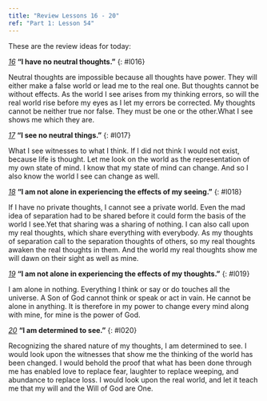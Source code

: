 ```yaml
---
title: "Review Lessons 16 - 20"
ref: "Part 1: Lesson 54"
---
```


These are the review ideas for today:

[*16*](/acim/workbook/l016/?r=1) **“I have no neutral thoughts.”**
{: #l016}

Neutral thoughts are impossible because all thoughts have power. They
will either make a false world or lead me to the real one. But thoughts
cannot be without effects. As the world I see arises from my thinking
errors, so will the real world rise before my eyes as I let my errors be
corrected. My thoughts cannot be neither true nor false. They must be
one or the other.What I see shows me which they are.

[*17*](/acim/workbook/l017/?r=1) **“I see no neutral things.”**
{: #l017}

What I see witnesses to what I think. If I did not think I would not
exist, because life is thought. Let me look on the world as the
representation of my own state of mind. I know that my state of mind can
change. And so I also know the world I see can change as well.

[*18*](/acim/workbook/l018/?r=1) **“I am not alone in experiencing the effects of my seeing.”**
{: #l018}

If I have no private thoughts, I cannot see a private world. Even the
mad idea of separation had to be shared before it could form the basis
of the world I see.Yet that sharing was a sharing of nothing. I can also
call upon my real thoughts, which share everything with everybody. As my
thoughts of separation call to the separation thoughts of others, so my
real thoughts awaken the real thoughts in them. And the world my real
thoughts show me will dawn on their sight as well as mine.

[*19*](/acim/workbook/l019/?r=1) **“I am not alone in experiencing the effects of my
thoughts.”**
{: #l019}

I am alone in nothing. Everything I think or say or do touches all the
universe. A Son of God cannot think or speak or act in vain. He cannot
be alone in anything. It is therefore in my power to change every mind
along with mine, for mine is the power of God.

[*20*](/acim/workbook/l020/?r=1) **“I am determined to see.”**
{: #l020}

Recognizing the shared nature of my thoughts, I am determined to see. I
would look upon the witnesses that show me the thinking of the world has
been changed. I would behold the proof that what has been done through
me has enabled love to replace fear, laughter to replace weeping, and
abundance to replace loss. I would look upon the real world, and let it
teach me that my will and the Will of God are One.

